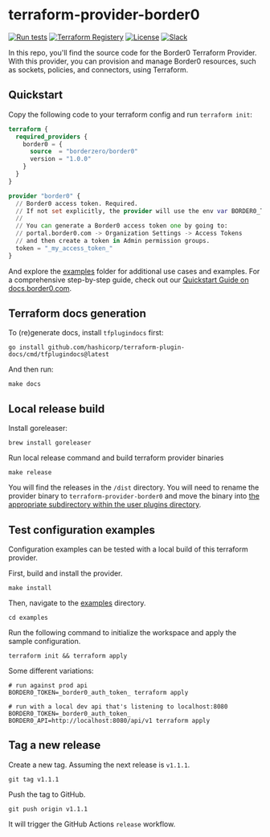 # terraform-provider-border0

[![Run tests](https://github.com/borderzero/terraform-provider-border0/actions/workflows/run_tests.yml/badge.svg)](https://github.com/borderzero/terraform-provider-border0/actions/workflows/run_tests.yml)
[![Terraform Registery](https://img.shields.io/badge/terraform-border0-4931de.svg?logo=terraform)](https://registry.terraform.io/providers/borderzero/border0/latest)
[![License](https://img.shields.io/github/license/borderzero/border0-go)](https://github.com/borderzero/border0-go/blob/master/LICENSE)
[![Slack](https://img.shields.io/badge/slack-community-orange.svg?logo=slack)](https://join.slack.com/t/border0community/shared_invite/zt-zbx586ls-x44z7I3POLPQfesRWnig7Q)

In this repo, you'll find the source code for the Border0 Terraform Provider. With this provider,
you can provision and manage Border0 resources, such as sockets, policies, and connectors,
using Terraform.

## Quickstart

Copy the following code to your terraform config and run `terraform init`:

```terraform
terraform {
  required_providers {
    border0 = {
      source  = "borderzero/border0"
      version = "1.0.0"
    }
  }
}

provider "border0" {
  // Border0 access token. Required.
  // If not set explicitly, the provider will use the env var BORDER0_TOKEN.
  //
  // You can generate a Border0 access token one by going to:
  // portal.border0.com -> Organization Settings -> Access Tokens
  // and then create a token in Admin permission groups.
  token = "_my_access_token_"
}
```

And explore the [examples](./examples) folder for additional use cases and examples. For a comprehensive step-by-step guide,
check out our [Quickstart Guide on docs.border0.com](https://docs.border0.com/docs/manage-border0-resources-with-terraform).

## Terraform docs generation

To (re)generate docs, install `tfplugindocs` first:

```shell
go install github.com/hashicorp/terraform-plugin-docs/cmd/tfplugindocs@latest
```

And then run:

```shell
make docs
```

## Local release build

Install goreleaser:

```shell
brew install goreleaser
```

Run local release command and build terraform provider binaries

```shell
make release
```

You will find the releases in the `/dist` directory. You will need to rename the provider binary to `terraform-provider-border0` and move the binary into
[the appropriate subdirectory within the user plugins directory](https://learn.hashicorp.com/tutorials/terraform/provider-use?in=terraform/providers#install-hashicups-provider).

## Test configuration examples

Configuration examples can be tested with a local build of this terraform provider.

First, build and install the provider.

```shell
make install
```

Then, navigate to the [examples](./examples) directory.

```shell
cd examples
```

Run the following command to initialize the workspace and apply the sample configuration.

```shell
terraform init && terraform apply
```

Some different variations:

```shell
# run against prod api
BORDER0_TOKEN=_border0_auth_token_ terraform apply

# run with a local dev api that's listening to localhost:8080
BORDER0_TOKEN=_border0_auth_token_ BORDER0_API=http://localhost:8080/api/v1 terraform apply
```

## Tag a new release

Create a new tag. Assuming the next release is `v1.1.1`.

```shell
git tag v1.1.1
```

Push the tag to GitHub.

```shell
git push origin v1.1.1
```

It will trigger the GitHub Actions `release` workflow.
